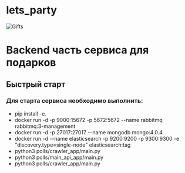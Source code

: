 # lets_party
![Gifts](https://media0.giphy.com/media/3oz8xBkRsgPTnbK1GM/giphy.gif) 

# Backend часть сервиса для подарков

## Быстрый старт
### Для старта сервиса необходимо выполнить:
- pip install -e.
- docker run -d -p 9000:15672 -p 5672:5672 --name rabbitmq rabbitmq:3-management
- docker run -d -p 27017:27017 --name mongodb mongo:4.0.4
- docker run -d --name elasticsearch -p 9200:9200 -p 9300:9300 -e "discovery.type=single-node" elasticsearch:tag
- python3 polls/crawler_app/main.py
- python3 polls/main_api_app/main.py
- python3 polls/crawler_app/main.py
